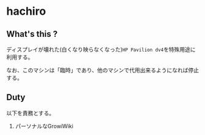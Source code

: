 hachiro
==============

## What's this ?

ディスプレイが壊れた(白くなり映らなくなった)`HP Pavilion dv4`を特殊用途に利用する。

なお、このマシンは「臨時」であり、他のマシンで代用出来るようになれば停止する。

## Duty

以下を責務とする。

1. パーソナルなGrowiWiki
